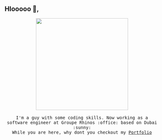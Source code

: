 ## Hlooooo :wave:,

<p align="center">
  <img src="https://anand-ammathil.github.io/img/tech/sup.gif" width=300>
  <br><br>
  <samp>
    I'm a guy with some coding skills. Now working as a software engineer at Groupe Rhinos :office:  based on Dubai :sunny:
  </samp>
  <br>
  <samp>While you are here, why dont you checkout my <a href="http://anand-ammathil.github.io/">Portfolio</a></samp>
</p>
